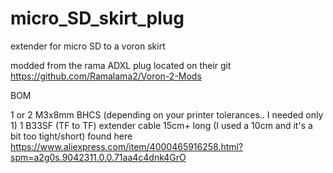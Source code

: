 # micro_SD_skirt_plug
 extender for micro SD to a voron skirt
>>>>>>>
 modded from the rama ADXL plug located on their git https://github.com/Ramalama2/Voron-2-Mods

BOM 

1 or 2 M3x8mm BHCS (depending on your printer tolerances.. I needed only 1)
1 B33SF (TF to TF) extender cable 15cm+ long (I used a 10cm and it's a bit too tight/short)
found here https://www.aliexpress.com/item/4000465916258.html?spm=a2g0s.9042311.0.0.71aa4c4dnk4GrO
 
